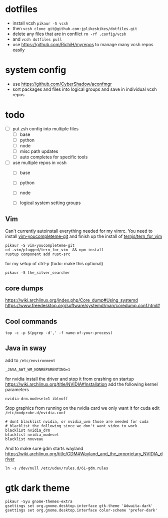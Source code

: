 # dotfiles

+ install vcsh `pikaur -S vcsh`
+ then `vcsh clone git@github.com:jplikesbikes/dotfiles.git`
+ delete any files that are in conflict `rm -rf .config/vcsh`
+ and `vcsh dotfiles pull`
+ use https://github.com/RichiH/myrepos to manage many vcsh repos easily

# system config
+ use https://github.com/CyberShadow/aconfmgr 
+ sort packages and files into logical groups and save in individual vcsh repos

# todo
+ [ ] put zsh config into multiple files
    + [ ] base
    + [ ] python
    + [ ] node
    + [ ] misc path updates
    + [ ] auto completes for specific tools
+ [ ] use multiple repos in vcsh 
    + [ ] base
    + [ ] python
    + [ ] node
    + [ ] logical system setting groups


## Vim
Can't currently autoinstall everything needed for my vimrc.
You need to install [vim-youcompleteme-git](https://aur.archlinux.org/packages/vim-youcompleteme-git/)
and finish up the install of [ternjs/tern_for_vim](https://github.com/ternjs/tern_for_vim)
```
pikaur -S vim-youcompleteme-git
cd .vim/plugged/tern_for_vim  && npm install
rustup component add rust-src
```

for my setup of ctrl-p (todo: make this optional)
```
pikaur -S the_silver_searcher
```

## core dumps
https://wiki.archlinux.org/index.php/Core_dump#Using_systemd
https://www.freedesktop.org/software/systemd/man/coredump.conf.html#

## Cool commands
`top -c -p $(pgrep -d',' -f name-of-your-process)`

## Java in sway
add to `/etc/environment`
```
_JAVA_AWT_WM_NONREPARENTING=1
```

for nvidia
install the driver and stop it from crashing on startup
https://wiki.archlinux.org/title/NVIDIA#Installation
add the following kernel parameters
```
nvidia-drm.modeset=1 ibt=off
```

Stop graphics from running on the nvidia card we only want it for cuda
edit `/etc/modprobe.d/nvidia.conf`
```
# dont blacklist nvidia, or nvidia_uvm those are needed for cuda
# blacklist the following since we don't want video to work
blacklist nvidia_drm
blacklist nvidia_modeset
blacklist nouveau
```

And to make sure gdm starts wayland
https://wiki.archlinux.org/title/GDM#Wayland_and_the_proprietary_NVIDIA_driver
```
ln -s /dev/null /etc/udev/rules.d/61-gdm.rules
```

# gtk dark theme
```
pikaur -Syu gnome-themes-extra
gsettings set org.gnome.desktop.interface gtk-theme 'Adwaita-dark'
gsettings set org.gnome.desktop.interface color-scheme 'prefer-dark'
```
